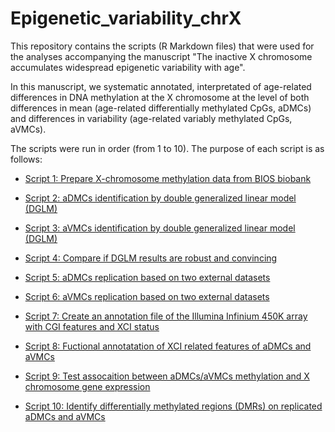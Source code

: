 # Epigenetic_variability_chrX
This repository contains the scripts (R Markdown files) that were used for the analyses accompanying the manuscript "The inactive X chromosome accumulates widespread epigenetic variability with age".

In this manuscript, we systematic annotated, interpretated of age-related differences in DNA methylation at the X chromosome at the level of both differences in mean (age-related differentially methylated CpGs, aDMCs) and differences in variability (age-related variably methylated CpGs, aVMCs).

The scripts were run in order (from 1 to 10). The purpose of each script is as follows:

- [Script 1: Prepare X-chromosome methylation data from BIOS biobank](https://github.com/YunfengLUMC/Epigenetic_variability_chrX/blob/main/Script_01_Xmethdata%20preparation.Rmd)

- [Script 2: aDMCs identification by double generalized linear model (DGLM)](https://github.com/YunfengLUMC/Epigenetic_variability_chrX/blob/main/Script_02_aDMCs_identification_dglm.Rmd)

- [Script 3: aVMCs identification by double generalized linear model (DGLM)](https://github.com/YunfengLUMC/Epigenetic_variability_chrX/blob/main/Script_03_aVMCs_identification_dglm.Rmd)

- [Script 4: Compare if DGLM results are robust and convincing](https://github.com/YunfengLUMC/Epigenetic_variability_chrX/blob/main/Script_04_Sensitivity_analysis_limma.Rmd)

- [Script 5: aDMCs replication based on two external datasets](https://github.com/YunfengLUMC/Epigenetic_variability_chrX/blob/main/Script_05_aDMCs_validation.Rmd)

- [Script 6: aVMCs replication based on two external datasets](https://github.com/YunfengLUMC/Epigenetic_variability_chrX/blob/main/Script_06_aVMCs_validation.Rmd)

- [Script 7: Create an annotation file of the Illumina Infinium 450K array with CGI features and XCI status](https://github.com/YunfengLUMC/Epigenetic_variability_chrX/blob/main/Script_07_annotate_X_CpGs.Rmd)

- [Script 8: Fuctional annotatation of XCI related features of aDMCs and aVMCs](https://github.com/YunfengLUMC/Epigenetic_variability_chrX/blob/main/Script_08_Functional%20annotation%20of%20aDMCs%20and%20aVMCs.Rmd)

- [Script 9: Test assocaition between aDMCs/aVMCs methylation and X chromosome gene expression](https://github.com/YunfengLUMC/Epigenetic_variability_chrX/blob/main/Script_09_Association%20with%20gene%20expression.Rmd)

- [Script 10: Identify differentially methylated regions (DMRs) on replicated aDMCs and aVMCs](https://github.com/YunfengLUMC/Epigenetic_variability_chrX/blob/main/Script_10_DMR_identification.Rmd)
